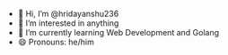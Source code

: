 - 👋 Hi, I’m @hridayanshu236
- 👀 I’m interested in anything
- 🌱 I’m currently learning Web Development and Golang
- 😄 Pronouns: he/him


<!---
hridayanshu236/hridayanshu236 is a ✨ special ✨ repository because its `README.md` (this file) appears on your GitHub profile.
You can click the Preview link to take a look at your changes.
--->
